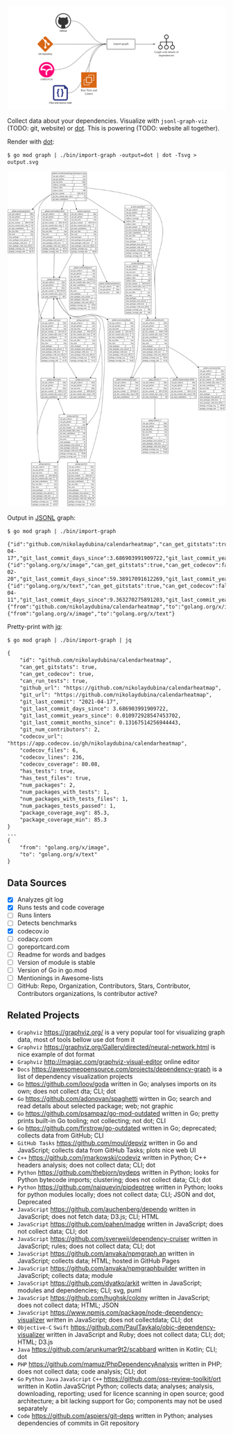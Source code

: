 ![import-graph-overview](./docs/import-graph-overview.svg)

Collect data about your dependencies. Visualize with `jsonl-graph-viz` (TODO: git, website) or [dot](https://graphviz.org).
This is powering (TODO: website all together).

Render with [dot](https://graphviz.org):

```
$ go mod graph | ./bin/import-graph -output=dot | dot -Tsvg > output.svg
```
![dot-svg-example](./docs/go-featureprocessing/output.dot.svg)

Output in [JSONL](https://jsonlines.org) graph:
```
$ go mod graph | ./bin/import-graph
```
```
{"id":"github.com/nikolaydubina/calendarheatmap","can_get_gitstats":true,"can_get_codecov":true,"can_run_tests":true,"github_url":"https://github.com/nikolaydubina/calendarheatmap","git_url":"https://github.com/nikolaydubina/calendarheatmap","git_last_commit":"2021-04-17","git_last_commit_days_since":3.686903991909722,"git_last_commit_years_since":0.010972928547453702,"git_last_commit_months_since":0.13167514256944443,"git_num_contributors":2,"codecov_url":"https://app.codecov.io/gh/nikolaydubina/calendarheatmap","codecov_files":6,"codecov_lines":236,"codecov_coverage":80.08,"has_tests":true,"has_test_files":true,"num_packages":2,"num_packages_with_tests":1,"num_packages_with_tests_files":1,"num_packages_tests_passed":1,"package_coverage_avg":85.3,"package_coverage_min":85.3}
{"id":"golang.org/x/image","can_get_gitstats":true,"can_get_codecov":false,"can_run_tests":true,"git_url":"https://go.googlesource.com/image","git_last_commit":"2021-02-20","git_last_commit_days_since":59.38917091612269,"git_last_commit_years_since":0.1767534848694472,"git_last_commit_months_since":2.1210418184333664,"git_num_contributors":44,"has_tests":true,"has_test_files":true,"num_packages":32,"num_packages_with_tests":14,"num_packages_with_tests_files":14,"num_packages_tests_passed":14,"package_coverage_avg":5.6,"package_coverage_min":54.00000000000001}
{"id":"golang.org/x/text","can_get_gitstats":true,"can_get_codecov":false,"can_run_tests":true,"git_url":"https://go.googlesource.com/text","git_last_commit":"2021-04-11","git_last_commit_days_since":9.363270275891203,"git_last_commit_years_since":0.027866875821139222,"git_last_commit_months_since":0.33440250985367065,"git_num_contributors":56,"has_tests":true,"has_test_files":true,"num_packages":63,"num_packages_with_tests":48,"num_packages_with_tests_files":48,"num_packages_tests_passed":48,"package_coverage_avg":5.8,"package_coverage_min":81.48333333333333}
{"from":"github.com/nikolaydubina/calendarheatmap","to":"golang.org/x/image"}
{"from":"golang.org/x/image","to":"golang.org/x/text"}
```

Pretty-print with [jq](https://github.com/stedolan/jq):
```
$ go mod graph | ./bin/import-graph | jq
```
```
{
    "id": "github.com/nikolaydubina/calendarheatmap",
    "can_get_gitstats": true,
    "can_get_codecov": true,
    "can_run_tests": true,
    "github_url": "https://github.com/nikolaydubina/calendarheatmap",
    "git_url": "https://github.com/nikolaydubina/calendarheatmap",
    "git_last_commit": "2021-04-17",
    "git_last_commit_days_since": 3.686903991909722,
    "git_last_commit_years_since": 0.010972928547453702,
    "git_last_commit_months_since": 0.13167514256944443,
    "git_num_contributors": 2,
    "codecov_url": "https://app.codecov.io/gh/nikolaydubina/calendarheatmap",
    "codecov_files": 6,
    "codecov_lines": 236,
    "codecov_coverage": 80.08,
    "has_tests": true,
    "has_test_files": true,
    "num_packages": 2,
    "num_packages_with_tests": 1,
    "num_packages_with_tests_files": 1,
    "num_packages_tests_passed": 1,
    "package_coverage_avg": 85.3,
    "package_coverage_min": 85.3
}
...
{
    "from": "golang.org/x/image",
    "to": "golang.org/x/text"
}
```

## Data Sources

- [x] Analyzes git log
- [x] Runs tests and code coverage
- [ ] Runs linters
- [ ] Detects benchmarks
- [x] codecov.io
- [ ] codacy.com
- [ ] goreportcard.com
- [ ] Readme for words and badges
- [ ] Version of module is stable
- [ ] Version of Go in go.mod
- [ ] Mentionings in Awesome-lists
- [ ] GitHub: Repo, Organization, Contributors, Stars, Contributor, Contributors organizations, Is contributor active?

## Related Projects

- `Graphviz` https://graphviz.org/ is a very popular tool for visualizing graph data, most of tools bellow use dot from it
- `Graphviz` https://graphviz.org/Gallery/directed/neural-network.html is nice example of dot format
- `Graphviz` http://magjac.com/graphviz-visual-editor online editor
- `Docs` https://awesomeopensource.com/projects/dependency-graph is a list of dependency visualization projects  
- `Go` https://github.com/loov/goda written in Go; analyses imports on its own; does not collect dta; CLI; dot  
- `Go` https://github.com/adonovan/spaghetti wirtten in Go; search and read details about selected package; web; not graphic
- `Go` https://github.com/psampaz/go-mod-outdated written in Go; pretty prints built-in Go tooling; not collecting; not dot; CLI 
- `Go` https://github.com/firstrow/go-outdated written in Go; deprecated; collects data from GitHub; CLI
- `GitHub Tasks` https://github.com/moul/depviz written in Go and JavaScript; collects data from GitHub Tasks; plots nice web UI
- `C++` https://github.com/jmarkowski/codeviz written in Python; C++ headers analysis; does not collect data; CLI; dot  
- `Python` https://github.com/thebjorn/pydeps written in Python; looks for Python bytecode imports; clustering; does not collect data; CLI; dot  
- `Python` https://github.com/naiquevin/pipdeptree written in Python; looks for python modules locally; does not collect data; CLI; JSON and dot, Deprecated  
- `JavaScript` https://github.com/auchenberg/dependo written in JavaScript; does not fetch data; D3.js; CLI; HTML   
- `JavaScript` https://github.com/pahen/madge written in JavaScript; does not collect data; CLI; dot  
- `JavaScript` https://github.com/sverweij/dependency-cruiser written in JavaScript; rules; does not collect data; CLI; dot  
- `JavaScript` https://github.com/anvaka/npmgraph.an written in JavaScript; collects data; HTML; hosted in GitHub Pages  
- `JavaScript` https://github.com/anvaka/npmgraphbuilder written in JavaScript; collects data; module  
- `JavaScript` https://github.com/dyatko/arkit written in JavaScript; modules and dependencies; CLI; svg, puml  
- `JavaScript` https://github.com/hughsk/colony written in JavaScript; does not collect data; HTML; JSON  
- `JavaScript` https://www.npmjs.com/package/node-dependency-visualizer written in JavaScript; does not collectdata; CLI; dot  
- `Objective-C` `Swift` https://github.com/PaulTaykalo/objc-dependency-visualizer written in JavaScript and Ruby; does not collect data; CLI; dot; HTML; D3.js   
- `Java` https://github.com/arunkumar9t2/scabbard written in Kotlin; CLI; dot  
- `PHP` https://github.com/mamuz/PhpDependencyAnalysis written in PHP; does not collect data; code analysis; CLI; dot  
- `Go` `Python` `Java` `JavaScript` `C++` https://github.com/oss-review-toolkit/ort written in Kotlin JavaSCript Python; collects data; analyses; analysis, downloading, reporting; used for licence scanning in open source; good architecture; a bit lacking support for Go; components may not be used separately  
- `Code` https://github.com/aspiers/git-deps written in Python; analyses dependencies of commits in Git repository  
